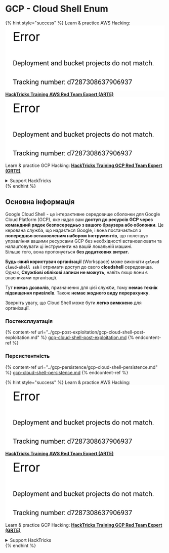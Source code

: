 # GCP - Cloud Shell Enum

{% hint style="success" %}
Learn & practice AWS Hacking:<img src="../../../.gitbook/assets/image (1) (1).png" alt="" data-size="line">[**HackTricks Training AWS Red Team Expert (ARTE)**](https://training.hacktricks.xyz/courses/arte)<img src="../../../.gitbook/assets/image (1) (1).png" alt="" data-size="line">\
Learn & practice GCP Hacking: <img src="../../../.gitbook/assets/image (2).png" alt="" data-size="line">[**HackTricks Training GCP Red Team Expert (GRTE)**<img src="../../../.gitbook/assets/image (2).png" alt="" data-size="line">](https://training.hacktricks.xyz/courses/grte)

<details>

<summary>Support HackTricks</summary>

* Check the [**subscription plans**](https://github.com/sponsors/carlospolop)!
* **Join the** 💬 [**Discord group**](https://discord.gg/hRep4RUj7f) or the [**telegram group**](https://t.me/peass) or **follow** us on **Twitter** 🐦 [**@hacktricks\_live**](https://twitter.com/hacktricks\_live)**.**
* **Share hacking tricks by submitting PRs to the** [**HackTricks**](https://github.com/carlospolop/hacktricks) and [**HackTricks Cloud**](https://github.com/carlospolop/hacktricks-cloud) github repos.

</details>
{% endhint %}

## Основна інформація

Google Cloud Shell - це інтерактивне середовище оболонки для Google Cloud Platform (GCP), яке надає вам **доступ до ресурсів GCP через командний рядок безпосередньо з вашого браузера або оболонки**. Це керована служба, що надається Google, і вона постачається з **попередньо встановленим набором інструментів**, що полегшує управління вашими ресурсами GCP без необхідності встановлювати та налаштовувати ці інструменти на вашій локальній машині.\
Більше того, вона пропонується **без додаткових витрат.**

**Будь-який користувач організації** (Workspace) може виконати **`gcloud cloud-shell ssh`** і отримати доступ до свого **cloudshell** середовища. Однак, **Службові облікові записи не можуть**, навіть якщо вони є власниками організації.

Тут **немає** **дозволів**, призначених для цієї служби, тому **немає технік підвищення привілеїв**. Також **немає жодного виду перерахунку**.

Зверніть увагу, що Cloud Shell може бути **легко вимкнено** для організації.

### Постексплуатація

{% content-ref url="../gcp-post-exploitation/gcp-cloud-shell-post-exploitation.md" %}
[gcp-cloud-shell-post-exploitation.md](../gcp-post-exploitation/gcp-cloud-shell-post-exploitation.md)
{% endcontent-ref %}

### Персистентність

{% content-ref url="../gcp-persistence/gcp-cloud-shell-persistence.md" %}
[gcp-cloud-shell-persistence.md](../gcp-persistence/gcp-cloud-shell-persistence.md)
{% endcontent-ref %}

{% hint style="success" %}
Learn & practice AWS Hacking:<img src="../../../.gitbook/assets/image (1) (1).png" alt="" data-size="line">[**HackTricks Training AWS Red Team Expert (ARTE)**](https://training.hacktricks.xyz/courses/arte)<img src="../../../.gitbook/assets/image (1) (1).png" alt="" data-size="line">\
Learn & practice GCP Hacking: <img src="../../../.gitbook/assets/image (2).png" alt="" data-size="line">[**HackTricks Training GCP Red Team Expert (GRTE)**<img src="../../../.gitbook/assets/image (2).png" alt="" data-size="line">](https://training.hacktricks.xyz/courses/grte)

<details>

<summary>Support HackTricks</summary>

* Check the [**subscription plans**](https://github.com/sponsors/carlospolop)!
* **Join the** 💬 [**Discord group**](https://discord.gg/hRep4RUj7f) or the [**telegram group**](https://t.me/peass) or **follow** us on **Twitter** 🐦 [**@hacktricks\_live**](https://twitter.com/hacktricks\_live)**.**
* **Share hacking tricks by submitting PRs to the** [**HackTricks**](https://github.com/carlospolop/hacktricks) and [**HackTricks Cloud**](https://github.com/carlospolop/hacktricks-cloud) github repos.

</details>
{% endhint %}
